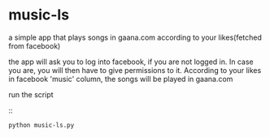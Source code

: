 

music-ls
========

a simple app that plays songs in gaana.com according to your likes(fetched from facebook)

the app will ask you to log into facebook, if you are not logged in. In case you are, you will then have to give permissions 
to it.
According to your likes in facebook 'music' column, the songs will be played in gaana.com

run the script

::

    python music-ls.py

